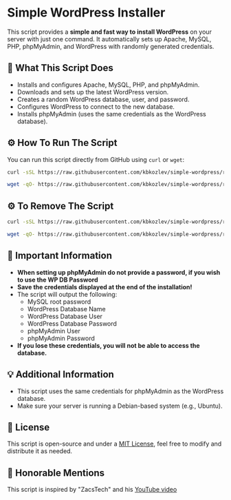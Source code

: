 # Simple WordPress Installer

This script provides a **simple and fast way to install WordPress** on your server with just one command. It automatically sets up Apache, MySQL, PHP, phpMyAdmin, and WordPress with randomly generated credentials.

## 📒 What This Script Does
- Installs and configures Apache, MySQL, PHP, and phpMyAdmin.
- Downloads and sets up the latest WordPress version.
- Creates a random WordPress database, user, and password.
- Configures WordPress to connect to the new database.
- Installs phpMyAdmin (uses the same credentials as the WordPress database).

## ⚙️ How To Run The Script
You can run this script directly from GitHub using `curl` or `wget`:

```sh
curl -sSL https://raw.githubusercontent.com/kbkozlev/simple-wordpress/refs/heads/master/simple-wordpress.sh | bash
```
```sh
wget -qO- https://raw.githubusercontent.com/kbkozlev/simple-wordpress/refs/heads/master/simple-wordpress.sh | bash
```

## ⚙️ To Remove The Script
```sh
curl -sSL https://raw.githubusercontent.com/kbkozlev/simple-wordpress/refs/heads/master/simple-wordpress-remove | bash
```
```sh
wget -qO- https://raw.githubusercontent.com/kbkozlev/simple-wordpress/refs/heads/master/simple-wordpress-remove | bash
```

## 📌 Important Information
- **When setting up phpMyAdmin do not provide a password, if you wish to use the WP DB Password**
- **Save the credentials displayed at the end of the installation!**
- The script will output the following:
  - MySQL root password
  - WordPress Database Name
  - WordPress Database User
  - WordPress Database Password
  - phpMyAdmin User
  - phpMyAdmin Password
- **If you lose these credentials, you will not be able to access the database.**

## 💡 Additional Information
- This script uses the same credentials for phpMyAdmin as the WordPress database.
- Make sure your server is running a Debian-based system (e.g., Ubuntu).

## 📄 License
This script is open-source and under a [MIT License](LICENSE), feel free to modify and distribute it as needed.

## 🙌 Honorable Mentions
This script is inspired by "ZacsTech" and his [YouTube video](https://www.youtube.com/watch?v=DLzEU4naGGI&ab_channel=ZacsTech) 
